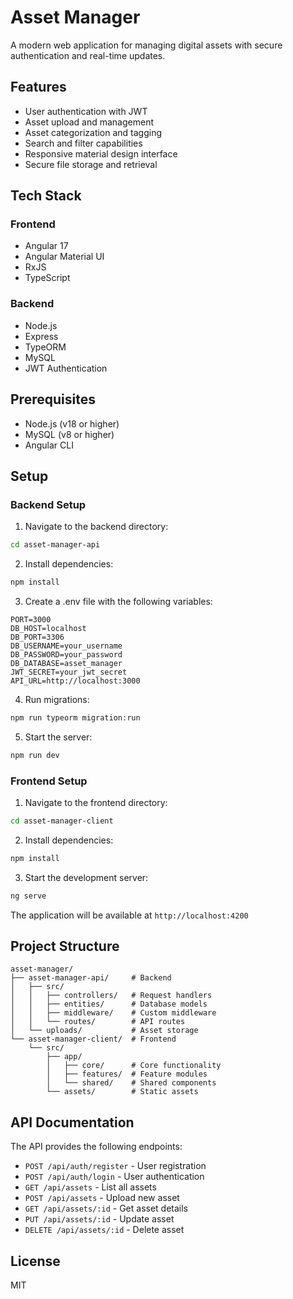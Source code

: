 # Asset Manager

A modern web application for managing digital assets with secure authentication and real-time updates.

## Features

- User authentication with JWT
- Asset upload and management
- Asset categorization and tagging
- Search and filter capabilities
- Responsive material design interface
- Secure file storage and retrieval

## Tech Stack

### Frontend

- Angular 17
- Angular Material UI
- RxJS
- TypeScript

### Backend

- Node.js
- Express
- TypeORM
- MySQL
- JWT Authentication

## Prerequisites

- Node.js (v18 or higher)
- MySQL (v8 or higher)
- Angular CLI

## Setup

### Backend Setup

1. Navigate to the backend directory:

```bash
cd asset-manager-api
```

2. Install dependencies:

```bash
npm install
```

3. Create a .env file with the following variables:

```env
PORT=3000
DB_HOST=localhost
DB_PORT=3306
DB_USERNAME=your_username
DB_PASSWORD=your_password
DB_DATABASE=asset_manager
JWT_SECRET=your_jwt_secret
API_URL=http://localhost:3000
```

4. Run migrations:

```bash
npm run typeorm migration:run
```

5. Start the server:

```bash
npm run dev
```

### Frontend Setup

1. Navigate to the frontend directory:

```bash
cd asset-manager-client
```

2. Install dependencies:

```bash
npm install
```

3. Start the development server:

```bash
ng serve
```

The application will be available at `http://localhost:4200`

## Project Structure

```
asset-manager/
├── asset-manager-api/     # Backend
│   ├── src/
│   │   ├── controllers/   # Request handlers
│   │   ├── entities/      # Database models
│   │   ├── middleware/    # Custom middleware
│   │   └── routes/        # API routes
│   └── uploads/           # Asset storage
└── asset-manager-client/  # Frontend
    └── src/
        ├── app/
        │   ├── core/      # Core functionality
        │   ├── features/  # Feature modules
        │   └── shared/    # Shared components
        └── assets/        # Static assets
```

## API Documentation

The API provides the following endpoints:

- `POST /api/auth/register` - User registration
- `POST /api/auth/login` - User authentication
- `GET /api/assets` - List all assets
- `POST /api/assets` - Upload new asset
- `GET /api/assets/:id` - Get asset details
- `PUT /api/assets/:id` - Update asset
- `DELETE /api/assets/:id` - Delete asset

## License

MIT
